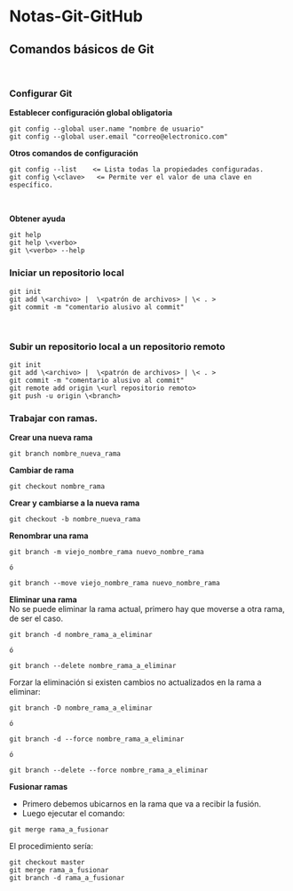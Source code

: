 # Notas-Git-GitHub

## Comandos básicos de Git

<br>

### Configurar Git

**Establecer configuración global obligatoria**

```
git config --global user.name "nombre de usuario"
git config --global user.email "correo@electronico.com"
```

**Otros comandos de configuración**
```
git config --list    <= Lista todas la propiedades configuradas.
git config \<clave>   <= Permite ver el valor de una clave en específico.
```
<br>

**Obtener ayuda**
```
git help
git help \<verbo>
git \<verbo> --help
```
### Iniciar un repositorio local
```
git init
git add \<archivo> |  \<patrón de archivos> | \< . >
git commit -m "comentario alusivo al commit"
```

<br>

### Subir un repositorio local a un repositorio remoto
```
git init
git add \<archivo> |  \<patrón de archivos> | \< . >
git commit -m "comentario alusivo al commit"
git remote add origin \<url repositorio remoto>
git push -u origin \<branch>
```

### Trabajar con ramas.

**Crear una nueva rama**
```
git branch nombre_nueva_rama
```

**Cambiar de rama**
```
git checkout nombre_rama
```
**Crear y cambiarse a la nueva rama**
```
git checkout -b nombre_nueva_rama
```

**Renombrar una rama**
```
git branch -m viejo_nombre_rama nuevo_nombre_rama

ó

git branch --move viejo_nombre_rama nuevo_nombre_rama
```

**Eliminar una rama**  <br>
No se puede eliminar la rama actual, primero hay que moverse a otra rama, de ser el caso.

```
git branch -d nombre_rama_a_eliminar

ó

git branch --delete nombre_rama_a_eliminar
```

Forzar la eliminación si existen cambios no actualizados en la rama a eliminar:

```
git branch -D nombre_rama_a_eliminar

ó

git branch -d --force nombre_rama_a_eliminar

ó

git branch --delete --force nombre_rama_a_eliminar
```
**Fusionar ramas**

* Primero debemos ubicarnos en la rama que va a recibir la fusión.
* Luego ejecutar el comando:

```
git merge rama_a_fusionar
```

El procedimiento sería:

```
git checkout master
git merge rama_a_fusionar
git branch -d rama_a_fusionar
```
